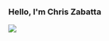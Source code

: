 ### Hello, l'm Chris Zabatta
<a href="https://www.linkedin.com/in/chris-zabatta-395415b7"><img src="https://img.shields.io/badge/-LinkedIn-00721b1?&style=for-the-badge%logo=lindedin&logoColor=white" /></a>

